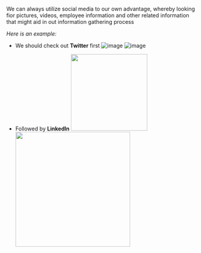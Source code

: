 We can always utilize social media to our own advantage, whereby looking fior pictures, videos, employee information and other related information that might aid in out information gathering process

*Here is an example:*

- We should check out **Twitter** first
![image](https://github.com/sec-fortress/Practical-Ethical-Hacking-Notes/assets/132317714/cc6713f5-4966-4884-9dc8-556a94ea2cbc) ![image](https://github.com/sec-fortress/Practical-Ethical-Hacking-Notes/assets/132317714/56835a33-c7b8-42fb-80f3-800b828a4222)


- Followed by **LinkedIn**
<img src="https://openclipart.org/image/2400px/svg_to_png/28580/kablam-Number-Animals-1.png" width="200"/> <img src="https://openclipart.org/download/71101/two.svg" width="300"/>
